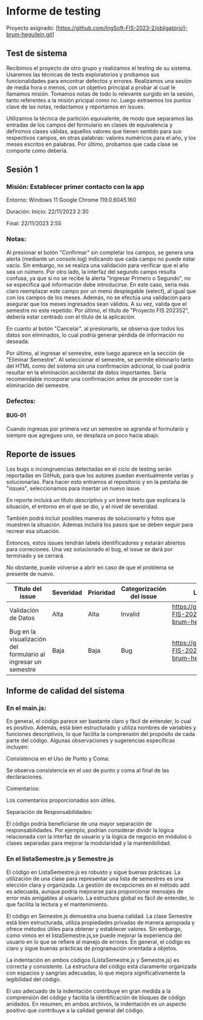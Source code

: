 # Informe de testing 
Proyecto asignado: [https://github.com/IngSoft-FIS-2023-2/obligatorio1-brum-heguilein.git]

## Test de sistema
Recibimos el proyecto de otro grupo y realizamos el testing de su sistema. Usaremos las técnicas de tests exploratorios y probamos sus funcionalidades para encontrar defectos y errores.
Realizamos una sesión de media hora o menos, con un objetivo principal a probar al cual le llamamos misión. Tomamos notas de todo lo relevante surgido en la sesión, tanto referentes a la misión pricipal como no.
Luego extraemos los puntos clave de las notas, redactamos y reportamos en issues.

Utilizamos la técnica de partición equivalente, de modo que separamos las entradas de los campos del formulario en clases de equivalencia y definimos clases válidas, aquellos valores que tienen sentido para sus respectivos campos, en otras palabras: valores numéricos para el año, y los meses escritos en palabras.
Por último, probamos que cada clase se comporte como debería.

## Sesión 1

### Misión: Establecer primer contacto con la app

Entorno: Windows 11 Google Chrome 119.0.6045.160

Duración: Inicio: 22/11/2023 2:30

Final: 22/11/2023 2:55

### Notas:

Al presionar el botón "Confirmar" sin completar los campos, se genera una alerta (mediante un console.log) indicando que cada campo no puede estar vacío. Sin embargo, no se realiza una validación para verificar que el año sea un número. Por otro lado, la interfaz del segundo campo resulta confusa, ya que si no se recibe la alerta "Ingresar Primero o Segundo", no se especifica qué información debe introducirse. En este caso, sería más claro reemplazar este campo por un menú desplegable (select), al igual que con los campos de los meses. Además, no se efectúa una validación para asegurar que los meses ingresados sean válidos. A su vez, valida que el semestre no este repetido. Por último, el título de "Proyecto FIS 2023S2", debería estar centrado con el título de la aplicación.

En cuanto al botón "Cancelar", al presionarlo, se observa que todos los datos son eliminados, lo cual podría generar pérdida de información no deseada.

Por último, al ingresar el semestre, este luego aparece en la sección de "Eliminar Semestre". Al seleccionar el semestre, se permite eliminarlo tanto del HTML como del sistema sin una confirmación adicional, lo cual podría resultar en la eliminación accidental de datos importantes. Sería recomendable incorporar una confirmación antes de proceder con la eliminación del semestre.

### Defectos:

#### BUG-01

Cuando ingresas por primera vez un semestre se agranda el formulario y siempre que agregues uno, se desplaza un poco hacia abajo.

## Reporte de issues

Los bugs o incongruencias detectadas en el ciclo de testing serán reportadas en GitHub, para que los autores puedan eventualmente verlas y solucionarlas. Para hacer esto entramos al repositorio y en la pestaña de "issues", seleccionamos para insertar un nuevo issue.

En reporte incluirá un título descriptivo y un breve texto que explicara la situación, el entorno en el que se dio, y el nivel de severidad. 

También podrá incluir posibles maneras de solucionarlo y fotos que muestren la situación. Ademas incluirá los pasos que se deben seguir para recrear esa situación.

Entonces, estos issues tendrán labels identificadores y estarán abiertos para correciones. Una vez solucionado el bug, el issue se dará por terminado y se cerrará.

No obstante, puede volverse a abrir en caso de que el problema se presente de nuevo.


|Título del issue| Severidad| Prioridad| Categorización del issue| Link al issue
|--------------|--------------|--------------|--------------|--------------
| Validación de Datos | Alta |Alta  | Invalid |https://github.com/IngSoft-FIS-2023-2/obligatorio1-brum-heguilein/issues/3
| Bug en la visualización del formulario al ingresar un semestre  | Baja |Baja | Bug |https://github.com/IngSoft-FIS-2023-2/obligatorio1-brum-heguilein/issues/4



## Informe de calidad del sistema

### En el main.js:

En general, el código parece ser bastante claro y fácil de entender, lo cual es positivo. Además, está bien estructurado y utiliza nombres de variables y funciones descriptivos, lo que facilita la comprensión del propósito de cada parte del código. Algunas observaciones y sugerencias específicas incluyen:

Consistencia en el Uso de Punto y Coma:

Se observa consistencia en el uso de punto y coma al final de las declaraciones. 

Comentarios:

Los comentarios proporcionados son útiles.

Separación de Responsabilidades:

El código podría beneficiarse de una mayor separación de responsabilidades. Por ejemplo, podrían considerar dividir la lógica relacionada con la interfaz de usuario y la lógica de negocio en módulos o clases separadas para mejorar la modularidad y la mantenibilidad.

### En el listaSemestre.js y Semestre.js

El código en ListaSemestre.js es robusto y sigue buenas prácticas. La utilización de una clase para representar una lista de semestres es una elección clara y organizada. La gestión de excepciones en el método add es adecuada, aunque podría mejorarse para proporcionar mensajes de error más amigables al usuario. La estructura global es fácil de entender, lo que facilita la lectura y el mantenimiento.

El código en Semestre.js demuestra una buena calidad. La clase Semestre está bien estructurada, utiliza propiedades privadas de manera apropiada y ofrece métodos útiles para obtener y establecer valores. Sin embargo, como vimos en el listaSemestre.js,se puede mejorar la experiencia del usuario en lo que se refiere al manejo de errores. En general, el código es claro y sigue buenas prácticas de programación orientada a objetos. 

La indentación en ambos códigos (ListaSemestre.js y Semestre.js) es correcta y consistente. La estructura del código está claramente organizada con espacios y sangrías adecuadas, lo que mejora significativamente la legibilidad del código.

El uso adecuado de la indentación contribuye en gran medida a la comprensión del código y facilita la identificación de bloques de código anidados. En resumen, en ambos archivos, la indentación es un aspecto positivo que contribuye a la calidad general del código.

